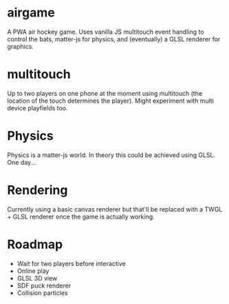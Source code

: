 # airgame

A PWA air hockey game. Uses vanilla JS multitouch event handling to control the bats, matter-js for physics, and (eventually) a GLSL renderer for graphics.

# multitouch

Up to two players on one phone at the moment using multitouch (the location of the touch determines the player). Might experiment with multi device playfields too.

# Physics

Physics is a matter-js world. In theory this could be achieved using GLSL. One day...

# Rendering

Currently using a basic canvas renderer but that'll be replaced with a TWGL + GLSL renderer once the game is actually working.

# Roadmap

* Wait for two players before interactive
* Online play
* GLSL 3D view
* SDF puck renderer
* Collision particles
